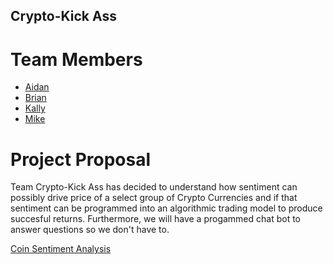 ## Crypto-Kick Ass

# Team Members
* [Aidan](https://umn.bootcampcontent.com/aidxn)
* [Brian](https://umn.bootcampcontent.com/MrIrrelevant)
* [Kally](https://umn.bootcampcontent.com/klb0215)
* [Mike](https://umn.bootcampcontent.com/mvigoren34)

# Project Proposal
Team Crypto-Kick Ass has decided to understand how sentiment can possibly drive price of a select group of Crypto Currencies and if that sentiment 
can be programmed into an algorithmic trading model to produce succesful returns.  Furthermore, we will have a progammed chat bot to answer questions
so we don't have to.

[Coin Sentiment Analysis](Sentiment_Analysis/CoinSentiment.ipynb)
